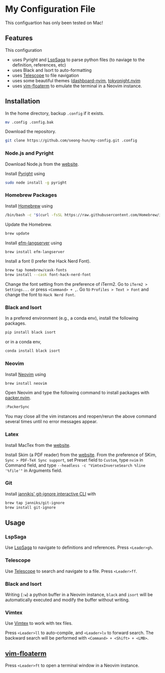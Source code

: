 # My Configuration File

This configuartion has only been tested on Mac!

## Features

This configuration

- uses Pyright and [LspSaga](https://github.com/glepnir/lspsaga.nvim) to parse python files (to naviage to the definition, references, etc)
- uses Black and Isort to auto-formatting
- uses [Telescope](https://github.com/nvim-telescope/telescope.nvim) to file navigation
- uses some beautiful themes ([dashboard-nvim](https://github.com/glepnir/dashboard-nvim), [tokyonight.nvim](https://github.com/folke/tokyonight.nvim)
- uses [vim-floaterm](https://github.com/voldikss/vim-floaterm) to emulate the terminal in a Neovim instance.

## Installation

In the home directory, backup `.config` if it exists.

```bash
mv .config .config.bak
```

Download the repository.

```bash
git clone https://github.com/seong-hun/my-config.git .config
```

### Node.js and Pyright

Download Node.js from the [website](https://nodejs.org/en/).

Install [Pyright](https://github.com/microsoft/pyright) using

```bash
sudo node install -g pyright
```

### Homebrew Packages

Install [Homebrew](https://brew.sh/index_ko) using

```bash
/bin/bash -c "$(curl -fsSL https://raw.githubusercontent.com/Homebrew/install/HEAD/install.sh)"
```

Update the Homebrew.

```bash
brew update
```

Install [efm-langserver](https://github.com/mattn/efm-langserver) using

```bash
brew install efm-langserver
```

Install a font (I prefer the Hack Nerd Font).

```bash
brew tap homebrew/cask-fonts
brew install --cask font-hack-nerd-font
```

Change the font setting from the preference of iTerm2.
Go to `iTerm2 > Settings...` or press `<Command> + ,`.
Go to `Profiles > Text > Font` and change the font to `Hack Nerd Font`.

### Black and Isort

In a prefered environment (e.g., a conda env), install the following packages.

```bash
pip install black isort
```

or in a conda env,

```bash
conda install black isort
```

### Neovim

Install [Neovim](https://neovim.io) using

```bash
brew install neovim
```

Open Neovim and type the following command to install packages with [packer.nvim](https://github.com/wbthomason/packer.nvim).

```bash
:PackerSync
```

You may close all the vim instances and reopen/rerun the above command several times until no error messages appear.

### Latex

Install MacTex from the [website](https://tug.org/mactex/mactex-download.html).

Install Skim (a PDF reader) from the [website](https://skim-app.sourceforge.io).
From the preference of SKim, `Sync > PDF-TeX Sync support`, set Preset field to `Custom`, type `nvim` in Command field, and type `--headless -c "VimtexInverseSearch %line '%file'"` in Arguments field.

### Git

Install [jannikis' git-ignore interactive CLI](https://github.com/janniks/git-ignore) with

```bash
brew tap janniks/git-ignore
brew install git-ignore
```

## Usage

### LspSaga

Use [LspSaga](https://github.com/glepnir/lspsaga.nvim) to navigate to definitions and references.
Press `<Leader>gh`.

### Telescope

Use [Telescope](https://github.com/nvim-telescope/telescope.nvim) to search and navigate to a file.
Press `<Leader>ff`.

### Black and Isort

Writing (`:w`) a python buffer in a Neovim instance, `black` and `isort` will be automatically executed and modify the buffer without writing.

### Vimtex

Use [Vimtex](https://github.com/lervag/vimtex) to work with tex files.

Press `<Leader>ll` to auto-compile, and `<Leader>lv` to forward search.
The backward search will be performed with `<Command> + <Shift> + <LMB>`.

## [vim-floaterm](https://github.com/voldikss/vim-floaterm)

Press `<Leader>ft` to open a terminal window in a Neovim instance.
